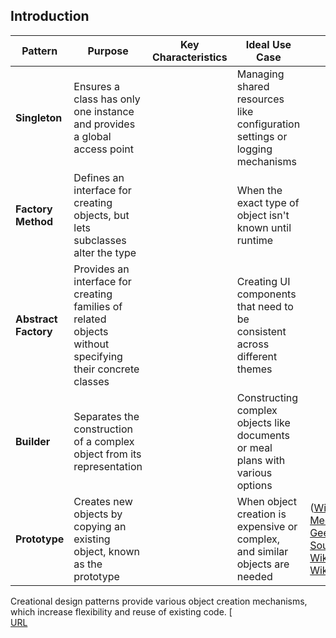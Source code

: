 ## Introduction

| Pattern              | Purpose                                                                                                  | Key Characteristics | Ideal Use Case                                                                 |                                                                                                      |
| -------------------- | -------------------------------------------------------------------------------------------------------- | ------------------- | ------------------------------------------------------------------------------ | ---------------------------------------------------------------------------------------------------- |
| **Singleton**        | Ensures a class has only one instance and provides a global access point                                 |                     | Managing shared resources like configuration settings or logging mechanisms    |                                                                                                      |
| **Factory Method**   | Defines an interface for creating objects, but lets subclasses alter the type                            |                     | When the exact type of object isn't known until runtime                        |                                                                                                      |
| **Abstract Factory** | Provides an interface for creating families of related objects without specifying their concrete classes |                     | Creating UI components that need to be consistent across different themes      |                                                                                                      |
| **Builder**          | Separates the construction of a complex object from its representation                                   |                     | Constructing complex objects like documents or meal plans with various options |                                                                                                      |
| **Prototype**        | Creates new objects by copying an existing object, known as the prototype                                |                     | When object creation is expensive or complex, and similar objects are needed   | ([Wikipedia][1], [Medium][2], [GeeksforGeeks][3], [SourceMaking][4], [Wikipedia][5], [Wikipedia][6]) |

[1]: https://en.wikipedia.org/wiki/Factory_method_pattern?utm_source=chatgpt.com "Factory method pattern"
[2]: https://medium.com/%40sharmapraveen91/creational-design-patterns-an-in-depth-exploration-43af77405057?utm_source=chatgpt.com "Creational Design Patterns: An In-Depth Exploration - Medium"
[3]: https://www.geeksforgeeks.org/creational-design-pattern/?utm_source=chatgpt.com "Creational Design Patterns | GeeksforGeeks"
[4]: https://sourcemaking.com/design_patterns/creational_patterns?utm_source=chatgpt.com "Creational patterns - SourceMaking"
[5]: https://en.wikipedia.org/wiki/Creational_pattern?utm_source=chatgpt.com "Creational pattern"
[6]: https://en.wikipedia.org/wiki/Builder_pattern?utm_source=chatgpt.com "Builder pattern"


Creational design patterns provide various object creation mechanisms, which increase flexibility and reuse of existing code.
[  
[URL](https://refactoring.guru/design-patterns/creational-patterns)

